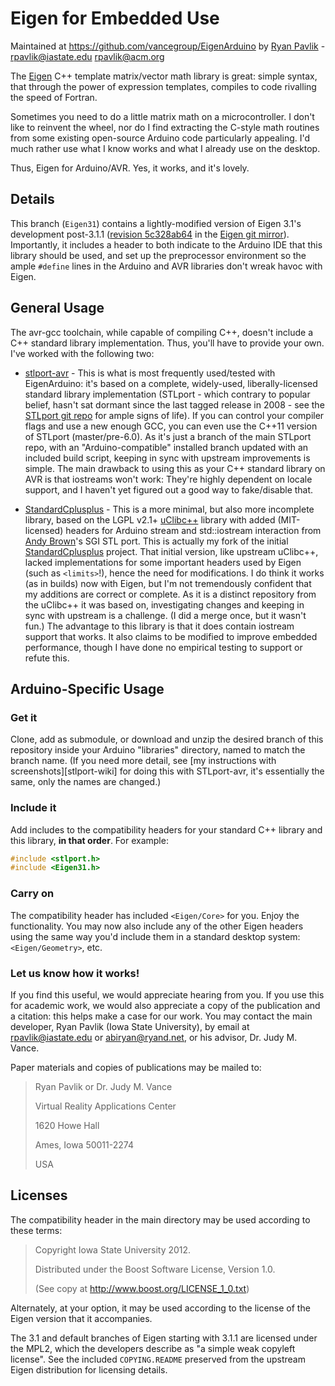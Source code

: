 Eigen for Embedded Use
======================
Maintained at <https://github.com/vancegroup/EigenArduino> by [Ryan
Pavlik][] - <rpavlik@iastate.edu> <rpavlik@acm.org>

The [Eigen][] C++ template matrix/vector math library is great: simple
syntax, that through the power of expression templates, compiles to code
rivalling the speed of Fortran.

Sometimes you need to do a little matrix math on a microcontroller. I
don't like to reinvent the wheel, nor do I find extracting the C-style
math routines from some existing open-source Arduino code particularly
appealing. I'd much rather use what I know works and what I already use
on the desktop. 

Thus, Eigen for Arduino/AVR. Yes, it works, and it's lovely.

[Ryan Pavlik]: http://academic.cleardefinition.com/ "Ryan A. Pavlik's academic homepage and blog"
[Eigen]: http://eigen.tuxfamily.org/ "Eigen matrix and vector math template library"

Details
-------
This branch (`Eigen31`) contains a lightly-modified version of Eigen
3.1's development post-3.1.1 ([revision 5c328ab64][upstreamcommit] in
the [Eigen git mirror][eigengit]). Importantly, it includes a header to
both indicate to the Arduino IDE that this library should be used, and
set up the preprocessor environment so the ample `#define` lines in the
Arduino and AVR libraries don't wreak havoc with Eigen.

[upstreamcommit]: https://github.com/vancegroup-mirrors/eigen/commit/5c328ab643d76bac17c91480c58127baab740235
[eigengit]: https://github.com/vancegroup-mirrors/eigen

General Usage
-------------
The avr-gcc toolchain, while capable of compiling C++, doesn't include a
C++ standard library implementation. Thus, you'll have to provide your
own. I've worked with the following two:

- [stlport-avr][] - This is what is most frequently used/tested with
    EigenArduino: it's based on a complete, widely-used,
    liberally-licensed standard library implementation (STLport - which
    contrary to popular belief, hasn't sat dormant since the last tagged
    release in 2008 - see the [STLport git repo][stlport-git] for ample
    signs of life). If you can control your compiler flags and use a new
    enough GCC, you can even use the C++11 version of STLport
    (master/pre-6.0). As it's just a branch of the main STLport repo,
    with an "Arduino-compatible" installed branch updated with an
    included build script, keeping in sync with upstream improvements is
    simple. The main drawback to using this as your C++ standard library
    on AVR is that iostreams won't work: They're highly dependent on
    locale support, and I haven't yet figured out a good way to
    fake/disable that.

- [StandardCplusplus][] - This is a more minimal, but also more
    incomplete library, based on the LGPL v2.1+ [uClibc++][] library
    with added (MIT-licensed) headers for Arduino stream and
    std::iostream interaction from [Andy Brown][andybrownserstream]'s
    SGI STL port. This is actually my fork of the initial
    [StandardCplusplus][upstreamstdcpp] project. That initial version,
    like upstream uClibc++, lacked implementations for some important
    headers used by Eigen (such as `<limits>`!), hence the need for
    modifications. I do think it works (as in builds) now with Eigen,
    but I'm not tremendously confident that my additions are correct or
    complete. As it is a distinct repository from the uClibc++ it was
    based on, investigating changes and keeping in sync with upstream is
    a challenge. (I did a merge once, but it wasn't fun.) The advantage
    to this library is that it does contain iostream support that works.
    It also claims to be modified to improve embedded performance,
    though I have done no empirical testing to support or refute this.


[stlport-avr]: https://github.com/vancegroup/stlport-avr
[stlport-git]: http://stlport.git.sourceforge.net/git/gitweb.cgi?p=stlport/stlport;a=summary
[StandardCplusplus]: https://github.com/rpavlik/StandardCplusplus
[uClibc++]: http://cxx.uclibc.org/
[andybrownserstream]: http://andybrown.me.uk/wk/2011/01/15/the-standard-template-library-stl-for-avr-with-c-streams/
[upstreamstdcpp]:https://github.com/maniacbug/StandardCplusplus

Arduino-Specific Usage
----------------------

### Get it
Clone, add as submodule, or download and unzip the desired branch of
this repository inside your Arduino "libraries" directory, named to
match the branch name. (If you need more detail, see [my instructions
with screenshots][stlport-wiki] for doing this with STLport-avr, it's
essentially the same, only the names are changed.)

### Include it
Add includes to the compatibility headers for your standard C++ library
and this library, **in that order**. For example:

```c++
#include <stlport.h>
#include <Eigen31.h>
```

### Carry on
The compatibility header has included `<Eigen/Core>` for you. Enjoy the
functionality. You may now also include any of the other Eigen headers
using the same way you'd include them in a standard desktop system:
`<Eigen/Geometry>`, etc.

### Let us know how it works!

If you find this useful, we would appreciate hearing from you. If you
use this for academic work, we would also appreciate a copy of the
publication and a citation: this helps make a case for our work. You may
contact the main developer, Ryan Pavlik (Iowa State University), by
email at <rpavlik@iastate.edu> or <abiryan@ryand.net>, or his advisor,
Dr. Judy M. Vance.

Paper materials and copies of publications may be mailed to:

> Ryan Pavlik or Dr. Judy M. Vance
>
> Virtual Reality Applications Center
>
> 1620 Howe Hall
>
> Ames, Iowa 50011-2274
>
> USA


Licenses
--------
The compatibility header in the main directory may be used according to
these terms:

> Copyright Iowa State University 2012.
>
> Distributed under the Boost Software License, Version 1.0.
>
> (See copy at <http://www.boost.org/LICENSE_1_0.txt>)

Alternately, at your option, it may be used according to the license of
the Eigen version that it accompanies.

The 3.1 and default branches of Eigen starting with 3.1.1 are licensed
under the MPL2, which the developers describe as "a simple weak copyleft
license". See the included `COPYING.README` preserved from the upstream
Eigen distribution for licensing details.
